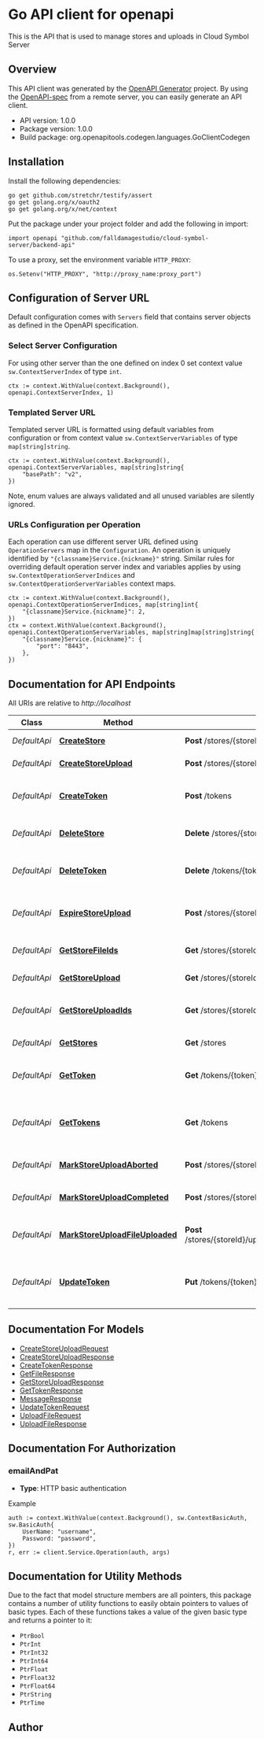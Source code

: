 # Go API client for openapi

This is the API that is used to manage stores and uploads in Cloud Symbol Server

## Overview
This API client was generated by the [OpenAPI Generator](https://openapi-generator.tech) project.  By using the [OpenAPI-spec](https://www.openapis.org/) from a remote server, you can easily generate an API client.

- API version: 1.0.0
- Package version: 1.0.0
- Build package: org.openapitools.codegen.languages.GoClientCodegen

## Installation

Install the following dependencies:

```shell
go get github.com/stretchr/testify/assert
go get golang.org/x/oauth2
go get golang.org/x/net/context
```

Put the package under your project folder and add the following in import:

```golang
import openapi "github.com/falldamagestudio/cloud-symbol-server/backend-api"
```

To use a proxy, set the environment variable `HTTP_PROXY`:

```golang
os.Setenv("HTTP_PROXY", "http://proxy_name:proxy_port")
```

## Configuration of Server URL

Default configuration comes with `Servers` field that contains server objects as defined in the OpenAPI specification.

### Select Server Configuration

For using other server than the one defined on index 0 set context value `sw.ContextServerIndex` of type `int`.

```golang
ctx := context.WithValue(context.Background(), openapi.ContextServerIndex, 1)
```

### Templated Server URL

Templated server URL is formatted using default variables from configuration or from context value `sw.ContextServerVariables` of type `map[string]string`.

```golang
ctx := context.WithValue(context.Background(), openapi.ContextServerVariables, map[string]string{
	"basePath": "v2",
})
```

Note, enum values are always validated and all unused variables are silently ignored.

### URLs Configuration per Operation

Each operation can use different server URL defined using `OperationServers` map in the `Configuration`.
An operation is uniquely identified by `"{classname}Service.{nickname}"` string.
Similar rules for overriding default operation server index and variables applies by using `sw.ContextOperationServerIndices` and `sw.ContextOperationServerVariables` context maps.

```golang
ctx := context.WithValue(context.Background(), openapi.ContextOperationServerIndices, map[string]int{
	"{classname}Service.{nickname}": 2,
})
ctx = context.WithValue(context.Background(), openapi.ContextOperationServerVariables, map[string]map[string]string{
	"{classname}Service.{nickname}": {
		"port": "8443",
	},
})
```

## Documentation for API Endpoints

All URIs are relative to *http://localhost*

Class | Method | HTTP request | Description
------------ | ------------- | ------------- | -------------
*DefaultApi* | [**CreateStore**](docs/DefaultApi.md#createstore) | **Post** /stores/{storeId} | Create a new store
*DefaultApi* | [**CreateStoreUpload**](docs/DefaultApi.md#createstoreupload) | **Post** /stores/{storeId}/uploads | Start a new upload
*DefaultApi* | [**CreateToken**](docs/DefaultApi.md#createtoken) | **Post** /tokens | Create a new token for current user
*DefaultApi* | [**DeleteStore**](docs/DefaultApi.md#deletestore) | **Delete** /stores/{storeId} | Delete an existing store
*DefaultApi* | [**DeleteToken**](docs/DefaultApi.md#deletetoken) | **Delete** /tokens/{token} | Delete a token for current user
*DefaultApi* | [**ExpireStoreUpload**](docs/DefaultApi.md#expirestoreupload) | **Post** /stores/{storeId}/uploads/{uploadId}/expire | Expire store upload and consider files for GC
*DefaultApi* | [**GetStoreFileIds**](docs/DefaultApi.md#getstorefileids) | **Get** /stores/{storeId}/files | Fetch a list of all files in store
*DefaultApi* | [**GetStoreUpload**](docs/DefaultApi.md#getstoreupload) | **Get** /stores/{storeId}/uploads/{uploadId} | Fetch an upload
*DefaultApi* | [**GetStoreUploadIds**](docs/DefaultApi.md#getstoreuploadids) | **Get** /stores/{storeId}/uploads | Fetch a list of all uploads in store
*DefaultApi* | [**GetStores**](docs/DefaultApi.md#getstores) | **Get** /stores | Fetch a list of all stores
*DefaultApi* | [**GetToken**](docs/DefaultApi.md#gettoken) | **Get** /tokens/{token} | Fetch a token for current user
*DefaultApi* | [**GetTokens**](docs/DefaultApi.md#gettokens) | **Get** /tokens | Fetch a list of all tokens for current user
*DefaultApi* | [**MarkStoreUploadAborted**](docs/DefaultApi.md#markstoreuploadaborted) | **Post** /stores/{storeId}/uploads/{uploadId}/aborted | Mark an upload as aborted
*DefaultApi* | [**MarkStoreUploadCompleted**](docs/DefaultApi.md#markstoreuploadcompleted) | **Post** /stores/{storeId}/uploads/{uploadId}/completed | Mark an upload as completed
*DefaultApi* | [**MarkStoreUploadFileUploaded**](docs/DefaultApi.md#markstoreuploadfileuploaded) | **Post** /stores/{storeId}/uploads/{uploadId}/files/{fileId}/uploaded | Mark a file within an upload as uploaded
*DefaultApi* | [**UpdateToken**](docs/DefaultApi.md#updatetoken) | **Put** /tokens/{token} | Update details of a token for current user


## Documentation For Models

 - [CreateStoreUploadRequest](docs/CreateStoreUploadRequest.md)
 - [CreateStoreUploadResponse](docs/CreateStoreUploadResponse.md)
 - [CreateTokenResponse](docs/CreateTokenResponse.md)
 - [GetFileResponse](docs/GetFileResponse.md)
 - [GetStoreUploadResponse](docs/GetStoreUploadResponse.md)
 - [GetTokenResponse](docs/GetTokenResponse.md)
 - [MessageResponse](docs/MessageResponse.md)
 - [UpdateTokenRequest](docs/UpdateTokenRequest.md)
 - [UploadFileRequest](docs/UploadFileRequest.md)
 - [UploadFileResponse](docs/UploadFileResponse.md)


## Documentation For Authorization



### emailAndPat

- **Type**: HTTP basic authentication

Example

```golang
auth := context.WithValue(context.Background(), sw.ContextBasicAuth, sw.BasicAuth{
    UserName: "username",
    Password: "password",
})
r, err := client.Service.Operation(auth, args)
```


## Documentation for Utility Methods

Due to the fact that model structure members are all pointers, this package contains
a number of utility functions to easily obtain pointers to values of basic types.
Each of these functions takes a value of the given basic type and returns a pointer to it:

* `PtrBool`
* `PtrInt`
* `PtrInt32`
* `PtrInt64`
* `PtrFloat`
* `PtrFloat32`
* `PtrFloat64`
* `PtrString`
* `PtrTime`

## Author



